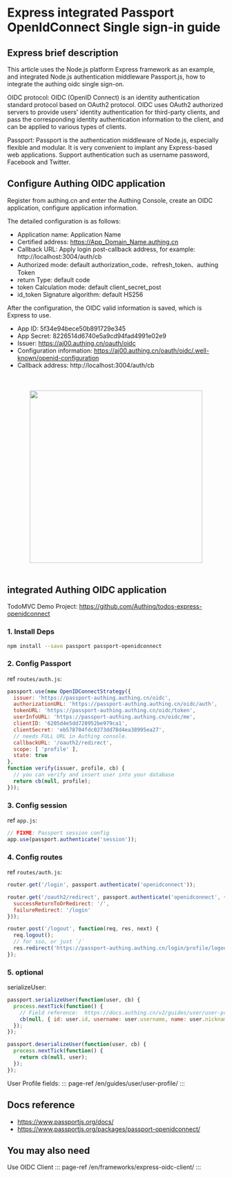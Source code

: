
# Express integrated Passport OpenIdConnect Single sign-in guide

## Express brief description

This article uses the Node.js platform Express framework as an example, and integrated Node.js authentication middleware Passport.js, how to integrate the authing oidc single sign-on.

OIDC protocol: OIDC (OpenID Connect) is an identity authentication standard protocol based on OAuth2 protocol. OIDC uses OAuth2 authorized servers to provide users' identity authentication for third-party clients, and pass the corresponding identity authentication information to the client, and can be applied to various types of clients.

Passport: Passport is the authentication middleware of Node.js, especially flexible and modular. It is very convenient to implant any Express-based web applications. Support authentication such as username password, Facebook and Twitter.

## Configure Authing OIDC application

Register from authing.cn and enter the Authing Console, create an OIDC application, configure application information.

The detailed configuration is as follows:

- Application name: Application Name
- Certified address: https://App_Domain_Name.authing.cn
- Callback URL: Apply login post-callback address, for example: http://localhost:3004/auth/cb
- Authorized mode: default authorization_code、refresh_token、authing Token
- return Type: default code
- token Calculation mode: default client_secret_post
- id_token Signature algorithm: default HS256

After the configuration, the OIDC valid information is saved, which is Express to use.

- App ID: 5f34e94bece50b891729e345
- App Secret: 8226514d6740e5a9cd94fad4991e02e9
- Issuer: https://aj00.authing.cn/oauth/oidc
- Configuration information: https://aj00.authing.cn/oauth/oidc/.well-known/openid-configuration
- Callback address: http://localhost:3004/auth/cb

<img src="@imagesZhCn/integration/express/step.png" height=400 style="display:block;margin:50px auto;">

## integrated Authing OIDC application

TodoMVC Demo Project: https://github.com/Authing/todos-express-openidconnect

### 1. Install Deps

```bash
npm install --save passport passport-openidconnect
```

### 2. Config Passport
ref `routes/auth.js`: 

```js
passport.use(new OpenIDConnectStrategy({
  issuer: 'https://passport-authing.authing.cn/oidc',
  authorizationURL: 'https://passport-authing.authing.cn/oidc/auth',
  tokenURL: 'https://passport-authing.authing.cn/oidc/token',
  userInfoURL: 'https://passport-authing.authing.cn/oidc/me',
  clientID: '6205d4e5dd728952be979ca1',
  clientSecret: 'eb578704fdc0273dd78d4ea38995ea27',
  // needs FULL URL in Authing console.
  callbackURL: '/oauth2/redirect',
  scope: [ 'profile' ],
  state: true
},
function verify(issuer, profile, cb) {
  // you can verify and insert user into your database
  return cb(null, profile);
}));
```

### 3. Config session

ref `app.js`: 

```js
// FIXME: Passport session config
app.use(passport.authenticate('session'));
```

### 4. Config routes

ref `routes/auth.js`: 

```js
router.get('/login', passport.authenticate('openidconnect'));

router.get('/oauth2/redirect', passport.authenticate('openidconnect', {
  successReturnToOrRedirect: '/',
  failureRedirect: '/login'
}));

router.post('/logout', function(req, res, next) {
  req.logout();
  // for sso, or just `/`
  res.redirect('https://passport-authing.authing.cn/login/profile/logout?redirect_uri=' + encodeURIComponent('http://localhost:3000/'));
});
```

### 5. optional 

serializeUser:

```js
passport.serializeUser(function(user, cb) {
  process.nextTick(function() {
    // Field reference:  https://docs.authing.cn/v2/guides/user/user-profile.html
    cb(null, { id: user.id, username: user.username, name: user.nickname });
  });
});

passport.deserializeUser(function(user, cb) {
  process.nextTick(function() {
    return cb(null, user);
  });
});
```

User Profile fields:
::: page-ref /en/guides/user/user-profile/
:::

## Docs reference

- https://www.passportjs.org/docs/
- https://www.passportjs.org/packages/passport-openidconnect/


## You may also need

Use OIDC Client 
::: page-ref /en/frameworks/express-oidc-client/
:::
